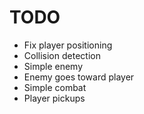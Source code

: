 # TODO
* Fix player positioning
* Collision detection
* Simple enemy
* Enemy goes toward player
* Simple combat
* Player pickups
